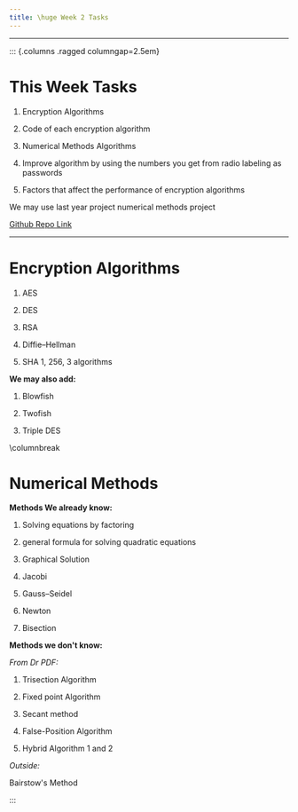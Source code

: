```yaml
---
title: \huge Week 2 Tasks
---
```


---

::: {.columns .ragged columngap=2.5em}

# This Week Tasks

1. Encryption Algorithms

2. Code of each encryption algorithm

3. Numerical Methods Algorithms

4. Improve algorithm by using the numbers you get from radio labeling as passwords

5. Factors that affect the performance of encryption algorithms

We may use last year project numerical methods project

[Github Repo Link](https://github.com/MohamedEmary/graduation-project/tree/main/tasks/week-02)

---

# Encryption Algorithms

1. AES

2. DES

3. RSA

4. Diffie–Hellman

5. SHA 1, 256, 3 algorithms

**We may also add:**

1. Blowfish

2. Twofish

3. Triple DES

\columnbreak

# Numerical Methods

**Methods We already know:**

1. Solving equations by factoring

2. general formula for solving quadratic equations

3. Graphical Solution

4. Jacobi

5. Gauss–Seidel

6. Newton

7. Bisection

**Methods we don't know:**

*From Dr PDF:*

1. Trisection Algorithm

2. Fixed point Algorithm

3. Secant method

4. False-Position Algorithm

5. Hybrid Algorithm 1 and 2

*Outside:*

Bairstow's Method

:::
